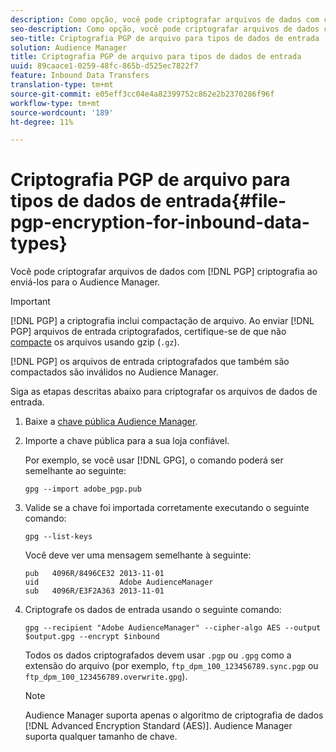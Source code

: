 ```yaml
---
description: Como opção, você pode criptografar arquivos de dados com criptografia PGP ao enviá-los para o Audience Manager.
seo-description: Como opção, você pode criptografar arquivos de dados com criptografia PGP ao enviá-los para o Audience Manager.
seo-title: Criptografia PGP de arquivo para tipos de dados de entrada
solution: Audience Manager
title: Criptografia PGP de arquivo para tipos de dados de entrada
uuid: 89caace1-0259-48fc-865b-d525ec7822f7
feature: Inbound Data Transfers
translation-type: tm+mt
source-git-commit: e05eff3cc04e4a82399752c862e2b2370286f96f
workflow-type: tm+mt
source-wordcount: '189'
ht-degree: 11%

---
```



# Criptografia PGP de arquivo para tipos de dados de entrada{#file-pgp-encryption-for-inbound-data-types}

Você pode criptografar arquivos de dados com [!DNL PGP] criptografia ao enviá-los para o Audience Manager.

<!-- c_encryption.xml -->

>[!IMPORTANT]
>
>[!DNL PGP] a criptografia inclui compactação de arquivo. Ao enviar [!DNL PGP] arquivos de entrada criptografados, certifique-se de que não [compacte](../../../integration/sending-audience-data/batch-data-transfer-explained/inbound-file-compression.md) os arquivos usando gzip (`.gz`).
>
>[!DNL PGP] os arquivos de entrada criptografados que também são compactados são  [](../../../integration/sending-audience-data/batch-data-transfer-explained/inbound-file-compression.md) inválidos no Audience Manager.

Siga as etapas descritas abaixo para criptografar os arquivos de dados de entrada.

1. Baixe a [chave pública Audience Manager](./assets/adobe_pgp.pub).
2. Importe a chave pública para a sua loja confiável.

   Por exemplo, se você usar [!DNL GPG], o comando poderá ser semelhante ao seguinte:

   `gpg --import adobe_pgp.pub`

3. Valide se a chave foi importada corretamente executando o seguinte comando:

   `gpg --list-keys`

   Você deve ver uma mensagem semelhante à seguinte:

   ```
   pub   4096R/8496CE32 2013-11-01
   uid                  Adobe AudienceManager
   sub   4096R/E3F2A363 2013-11-01
   ```

4. Criptografe os dados de entrada usando o seguinte comando:

   `gpg --recipient "Adobe AudienceManager" --cipher-algo AES --output $output.gpg --encrypt $inbound`

   Todos os dados criptografados devem usar `.pgp` ou `.gpg` como a extensão do arquivo (por exemplo, `ftp_dpm_100_123456789.sync.pgp` ou `ftp_dpm_100_123456789.overwrite.gpg`).

   >[!NOTE]
   >
   >Audience Manager suporta apenas o algoritmo de criptografia de dados [!DNL Advanced Encryption Standard (AES)]. Audience Manager suporta qualquer tamanho de chave.
